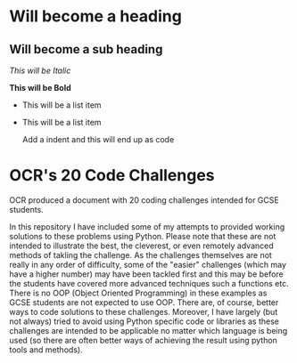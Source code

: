 Will become a heading
==============

Will become a sub heading
--------------

*This will be Italic*

**This will be Bold**

- This will be a list item
- This will be a list item

    Add a indent and this will end up as code

OCR's 20 Code Challenges
==============

OCR produced a document with 20 coding challenges intended for GCSE students.

In this repository I have included some of my attempts to provided working solutions to these problems using Python. Please note that these are not intended to illustrate the best, the cleverest, or even remotely advanced methods of takling the challenge.
As the challenges themselves are not really in any order of difficulty, some of the "easier" challenges (which may have a higher number) may have been tackled first and this may be before the students have covered more advanced techniques such a functions etc.
There is no OOP (Object Oriented Programming) in these examples as GCSE students are not expected to use OOP.
There are, of course, better ways to code solutions to these challenges. Moreover, I have largely (but not always) tried to avoid using Python specific code or libraries as these challenges are intended to be applicable no matter which language is being used (so there are often better ways of achieving the result using python tools and methods).
  